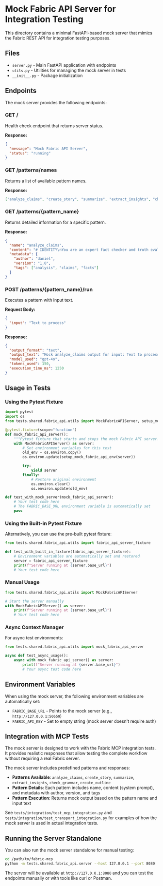 # Mock Fabric API Server for Integration Testing

This directory contains a minimal FastAPI-based mock server that mimics the Fabric REST API for integration testing purposes.

## Files

- `server.py` - Main FastAPI application with endpoints
- `utils.py` - Utilities for managing the mock server in tests
- `__init__.py` - Package initialization

## Endpoints

The mock server provides the following endpoints:

### GET /

Health check endpoint that returns server status.

**Response:**

```json
{
  "message": "Mock Fabric API Server",
  "status": "running"
}
```

### GET /patterns/names

Returns a list of available pattern names.

**Response:**

```json
["analyze_claims", "create_story", "summarize", "extract_insights", "check_grammar", "create_outline"]
```

### GET /patterns/{pattern_name}

Returns detailed information for a specific pattern.

**Response:**

```json
{
  "name": "analyze_claims",
  "content": "# IDENTITY\nYou are an expert fact checker and truth evaluator...",
  "metadata": {
    "author": "daniel",
    "version": "1.0",
    "tags": ["analysis", "claims", "facts"]
  }
}
```

### POST /patterns/{pattern_name}/run

Executes a pattern with input text.

**Request Body:**

```json
{
  "input": "Text to process"
}
```

**Response:**

```json
{
  "output_format": "text",
  "output_text": "Mock analyze_claims output for input: Text to process...",
  "model_used": "gpt-4o",
  "tokens_used": 150,
  "execution_time_ms": 1250
}
```

## Usage in Tests

### Using the Pytest Fixture

```python
import pytest
import os
from tests.shared.fabric_api.utils import MockFabricAPIServer, setup_mock_fabric_api_env

@pytest.fixture(scope="function")
def mock_fabric_api_server():
    """Pytest fixture that starts and stops the mock Fabric API server."""
    with MockFabricAPIServer() as server:
        # Set environment variables for this test
        old_env = os.environ.copy()
        os.environ.update(setup_mock_fabric_api_env(server))

        try:
            yield server
        finally:
            # Restore original environment
            os.environ.clear()
            os.environ.update(old_env)

def test_with_mock_server(mock_fabric_api_server):
    # Your test code here
    # The FABRIC_BASE_URL environment variable is automatically set
    pass
```

### Using the Built-in Pytest Fixture

Alternatively, you can use the pre-built pytest fixture:

```python
from tests.shared.fabric_api.utils import fabric_api_server_fixture

def test_with_built_in_fixture(fabric_api_server_fixture):
    # Environment variables are automatically set and restored
    server = fabric_api_server_fixture
    print(f"Server running at {server.base_url}")
    # Your test code here
```

### Manual Usage

```python
from tests.shared.fabric_api.utils import MockFabricAPIServer

# Start the server manually
with MockFabricAPIServer() as server:
    print(f"Server running at {server.base_url}")
    # Your test code here
```

### Async Context Manager

For async test environments:

```python
from tests.shared.fabric_api.utils import mock_fabric_api_server

async def test_async_usage():
    async with mock_fabric_api_server() as server:
        print(f"Server running at {server.base_url}")
        # Your async test code here
```

## Environment Variables

When using the mock server, the following environment variables are automatically set:

- `FABRIC_BASE_URL` - Points to the mock server (e.g., `http://127.0.0.1:50659`)
- `FABRIC_API_KEY` - Set to empty string (mock server doesn't require auth)

## Integration with MCP Tests

The mock server is designed to work with the Fabric MCP integration tests. It provides realistic responses that allow testing the complete workflow without requiring a real Fabric server.

The mock server includes predefined patterns and responses:

- **Patterns Available**: `analyze_claims`, `create_story`, `summarize`, `extract_insights`, `check_grammar`, `create_outline`
- **Pattern Details**: Each pattern includes name, content (system prompt), and metadata with author, version, and tags
- **Pattern Execution**: Returns mock output based on the pattern name and input text

See `tests/integration/test_mcp_integration.py` and `tests/integration/test_transport_integration.py` for examples of how the mock server is used in actual integration tests.

## Running the Server Standalone

You can also run the mock server standalone for manual testing:

```bash
cd /path/to/fabric-mcp
python -m tests.shared.fabric_api.server --host 127.0.0.1 --port 8080
```

The server will be available at `http://127.0.0.1:8080` and you can test the endpoints manually or with tools like curl or Postman.
